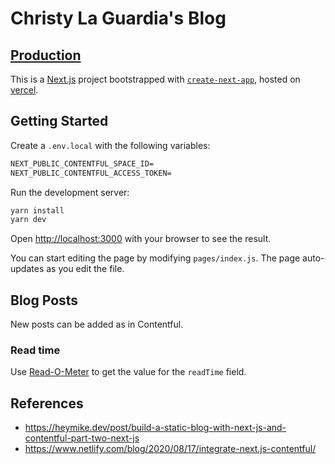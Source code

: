 # Christy La Guardia's Blog

## [Production](https://christylaguardia.com/)

This is a [Next.js](https://nextjs.org/) project bootstrapped with [`create-next-app`](https://github.com/vercel/next.js/tree/canary/packages/create-next-app), hosted on [vercel](https://vercel.com/).

## Getting Started

Create a `.env.local` with the following variables:

```txt
NEXT_PUBLIC_CONTENTFUL_SPACE_ID=
NEXT_PUBLIC_CONTENTFUL_ACCESS_TOKEN=
```

Run the development server:

```bash
yarn install
yarn dev
```

Open [http://localhost:3000](http://localhost:3000) with your browser to see the result.

You can start editing the page by modifying `pages/index.js`. The page auto-updates as you edit the file.

## Blog Posts

New posts can be added as in Contentful.

### Read time

Use [Read-O-Meter](https://niram.org/read/) to get the value for the `readTime` field.

## References

* https://heymike.dev/post/build-a-static-blog-with-next-js-and-contentful-part-two-next-js
* https://www.netlify.com/blog/2020/08/17/integrate-next.js-contentful/